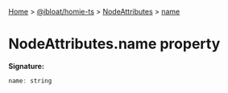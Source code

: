 [Home](./index) &gt; [@ibloat/homie-ts](./homie-ts.md) &gt; [NodeAttributes](./homie-ts.nodeattributes.md) &gt; [name](./homie-ts.nodeattributes.name.md)

# NodeAttributes.name property


**Signature:**
```javascript
name: string
```
